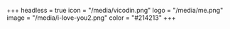 +++
headless = true
icon = "/media/vicodin.png"
logo = "/media/me.png"
image = "/media/i-love-you2.png"
color = "#214213"
+++
